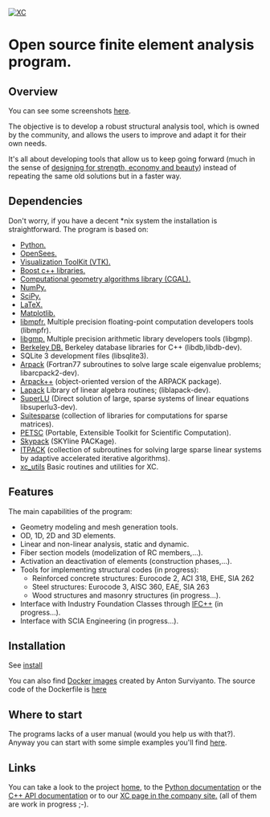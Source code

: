 [![XC](https://github.com/xcfem/xc/blob/master/doc/logo/xc_logo_100x80.jpeg)](https://sites.google.com/site/xcfemanalysis)

Open source finite element analysis program.
============================================

## Overview
You can see some screenshots <a href="https://github.com/xcfem/xc/tree/master/doc/screenshots" target="_new">here</a>.

The objective is to develop a robust structural analysis tool, which is owned by the community, and allows the users to improve and adapt it for their own needs.

It's all about developing tools that allow us to keep going forward (much in the sense of <a href="https://youtu.be/QhGUtJFl0HM" target="_new">designing for strength, economy and beauty</a>) instead of repeating the same old solutions but in a faster way.


## Dependencies
Don't worry, if you have a decent *nix system the installation is straightforward. The program is based on:
<ul>
<li> <a href="http://www.python.org/" target="_new">Python.</a> </li>
<li> <a href="http://opensees.berkeley.edu" target="_new">OpenSees.</a> </li>
<li> <a href="http://www.vtk.org" target="_new">Visualization ToolKit (VTK).</a> </li>
<li> <a href="http://www.boost.org" target="_new">Boost c++ libraries.</a> </li>
<li> <a href="http://www.cgal.org" target="_new">Computational geometry algorithms library (CGAL).</a> </li>
<li> <a href="http://www.numpy.org/" target="_new">NumPy.</a> </li>
<li> <a href="http://www.scipy.org/" target="_new">SciPy.</a> </li>
<li> <a href="http://www.latex-project.org/" target="_new">LaTeX.</a> </li>
<li> <a href="http://matplotlib.org/" target="_new">Matplotlib.</a> </li>
<li> <a href="http://www.mpfr.org/" target="_new">libmpfr.</a> Multiple precision floating-point computation developers tools (libmpfr).</li>
<li> <a href="https://gmplib.org/" target="_new">libgmp.</a> Multiple precision arithmetic library developers tools (libgmp).</li>
<li> <a href="https://code.launchpad.net/~bdb/berkeley-db/trunk" target="_new"> Berkeley DB.</a> Berkeley database libraries for C++ (libdb,libdb-dev).</li>
<li> SQLite 3 development files (libsqlite3).</li>
<li> <a href="http://www.caam.rice.edu/software/ARPACK/" target="_new"> Arpack</a> (Fortran77 subroutines to solve large scale eigenvalue problems; libarcpack2-dev).</li>
<li> <a href="http://www.caam.rice.edu/software/ARPACK/" target="_new"> Arpack++</a> (object-oriented version of the ARPACK package).</li>
<li> <a href="http://http://www.netlib.org/lapack/" target="_new"> Lapack</a> Library of linear algebra routines; (liblapack-dev).</li>
<li> <a href="https://launchpad.net/ubuntu/+source/superlu" target="_new"> SuperLU</a> (Direct solution of large, sparse systems of linear equations libsuperlu3-dev).</li>
<li> <a href="http://faculty.cse.tamu.edu/davis/suitesparse.html" target="_new"> Suitesparse</a> (collection of libraries for computations for sparse matrices).</li>
<li> <a href="http://www.mcs.anl.gov/petsc/petsc-as" target="_new"> PETSC</a> (Portable, Extensible Toolkit for Scientific Computation).</li>
<li> <a href="http://crd-legacy.lbl.gov/~osni/#Software" target="_new"> Skypack</a> (SKYline PACKage).</li>
<li> <a href="http://rene.ma.utexas.edu/CNA/ITPACK/" target="_new"> ITPACK</a> (collection of subroutines for solving large sparse linear systems by adaptive accelerated iterative algorithms).</li>
<li> <a href="https://github.com/xcfem/xc_utils" target="_new"> xc_utils</a> Basic routines and utilities for XC.</li>
</ul>


## Features
The main capabilities of the program:

- Geometry modeling and mesh generation tools.
- OD, 1D, 2D and 3D elements.
- Linear and non-linear analysis, static and dynamic.
- Fiber section models (modelization of RC members,...).
- Activation an deactivation of elements (construction phases,...).
- Tools for implementing structural codes (in progress):
    - Reinforced concrete structures: Eurocode 2, ACI 318, EHE, SIA 262
	- Steel structures: Eurocode 3, AISC 360, EAE, SIA 263
	- Wood structures and masonry structures (in progress...).
- Interface with Industry Foundation Classes through <a href="http://ifcquery.com/" target="_new"> IFC++</a> (in progress...).
- Interface with SCIA Engineering (in progress...).


## Installation
See <a href="https://github.com/xcfem/xc/blob/master/install/install.txt" target="_new">install</a>

You can also find <a href="https://hub.docker.com/repository/docker/antonsurv/xcfem" target="_new">Docker images</a> created by Anton Surviyanto. The source code of the Dockerfile is <a href="https://github.com/antonsurv/docker-antonsurv-xcfem" target="_new">here</a>

## Where to start
The programs lacks of a user manual (would you help us with that?). Anyway you can start with some simple examples you'll find <a href= "https://github.com/xcfem/xc_examples" target="_new"> here</a>.

## Links
You can take a look to the project <a href="https://sites.google.com/site/xcfemanalysis/" target="_new">home</a>, to the <a href="https://xcfem.github.io/XCmanual/" target="_new">Python documentation</a> or the <a href="https://codedocs.xyz/xcfem/xc/index.html" target="_new">C++ API documentation</a> or to our <a href="http://www.xcengineering.xyz/html_files/software.html" target="_new"> XC page in the company site.</a> (all of them are work in progress ;-). 


<!--  LocalWords:  XC
 -->
